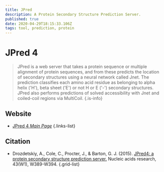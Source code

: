 ```yaml
---
title: JPred
description: A Protein Secondary Structure Prediction Server.
published: true
date: 2020-04-29T18:15:33.106Z
tags: tool, prediction, protein
---
```


# JPred 4

> JPred is a web server that takes a protein sequence or multiple alignment of protein sequences, and from these predicts the location of secondary structures using a neural network called Jnet. The prediction classifies each amino acid residue as belonging to alpha helix ('H'), beta sheet ('E') or not H or E ('-') secondary structures.
&NewLine;
JPred also performs predictions of solved accessibility with Jnet and coiled-coil regions via MultiCoil.
{.is-info}

 

## Website 

- [JPred 4 *Main Page*](http://www.compbio.dundee.ac.uk/jpred4/index.html)
 {.links-list}

## Citation 

- Drozdetskiy, A., Cole, C., Procter, J., & Barton, G. J. (2015). [JPred4: a protein secondary structure prediction server.](https://academic.oup.com/nar/article/43/W1/W389/2467870) Nucleic acids research, 43(W1), W389-W394.
{.grid-list}